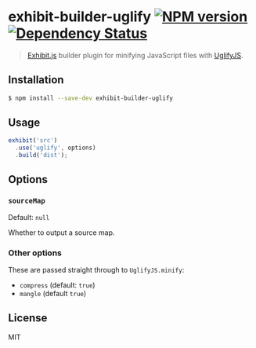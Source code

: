 # exhibit-builder-uglify [![NPM version][npm-image]][npm-url] [![Dependency Status][depstat-image]][depstat-url]

> [Exhibit.js](https://github.com/exhibitjs/exhibit) builder plugin for minifying JavaScript files with [UglifyJS](https://github.com/mishoo/UglifyJS2).


## Installation

```sh
$ npm install --save-dev exhibit-builder-uglify
```


## Usage

```js
exhibit('src')
  .use('uglify', options)
  .build('dist');
```


## Options

### `sourceMap`

Default: `null`

Whether to output a source map.

### Other options

These are passed straight through to `UglifyJS.minify`:

- `compress` (default: `true`)
- `mangle` (default `true`)


## License

MIT


<!-- badge URLs -->
[npm-url]: https://npmjs.org/package/exhibit-builder-uglify
[npm-image]: https://img.shields.io/npm/v/exhibit-builder-uglify.svg?style=flat-square

[travis-url]: http://travis-ci.org/exhibitjs/exhibit-builder-uglify
[travis-image]: https://img.shields.io/travis/exhibitjs/exhibit-builder-uglify.svg?style=flat-square

[depstat-url]: https://david-dm.org/exhibitjs/exhibit-builder-uglify
[depstat-image]: https://img.shields.io/david/exhibitjs/exhibit-builder-uglify.svg?style=flat-square
